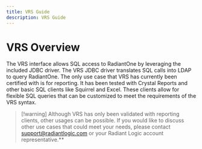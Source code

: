 ```yaml
---
title: VRS Guide
description: VRS Guide
---
```


# VRS Overview

The VRS interface allows SQL access to RadiantOne by leveraging the included JDBC driver. The VRS JDBC driver translates SQL calls into LDAP to query RadiantOne. The only use case that VRS has currently been certified with is for reporting. It has been tested with Crystal Reports and other basic SQL clients like Squirrel and Excel. These clients allow for flexible SQL queries that can be customized to meet the requirements of the VRS syntax.

>[!warning] Although VRS has only been validated with reporting clients, other usages can be possible. If you would like to discuss other use cases that could meet your needs, please contact support@radiantlogic.com or your Radiant Logic account representative.**
